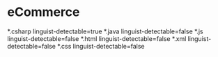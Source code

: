 # eCommerce

*.csharp linguist-detectable=true
*.java linguist-detectable=false
*.js linguist-detectable=false
*.html linguist-detectable=false
*.xml linguist-detectable=false
*.css linguist-detectable=false
